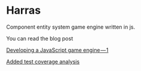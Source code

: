 # Harras

Component entity system game engine written in js.

You can read the blog post

[Developing a JavaScript game engine — 1](https://medium.com/@yortuc/developing-a-javascript-game-engine-1-570e4c6f629e)

[Added test coverage analysis](https://medium.com/@yortuc/test-coverage-with-istanbul-js-6170726d43c4)